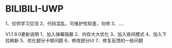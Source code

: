 # BILIBILI-UWP

1、仅供学习交流
2、代码混乱、可维护性较差，勿喷
3、....

V1.1.9.0更新说明
1、加入弹幕隐蔽
2、内存大大优化
3、加入夜间模式
4、加入下拉刷新
5、优化部分卡顿问题
6、修改部分UI
7、修复反馈的一些问题